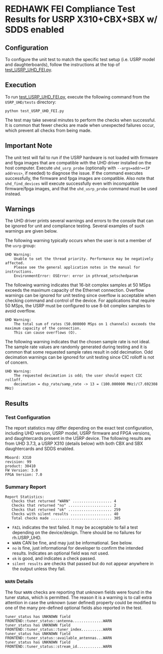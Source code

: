 # REDHAWK FEI Compliance Test Results for USRP X310+CBX+SBX w/ SDDS enabled

## Configuration

To configure the unit test to match the specific test setup (i.e. USRP model and daughterboards), follow the instructions at the top of [test\_USRP_UHD\_FEI.py](test_USRP_UHD_FEI.py).

## Execution

To run [test\_USRP_UHD\_FEI.py](test_USRP_UHD_FEI.py), execute the following command from the `USRP_UHD/tests` directory:

```
python test_USRP_UHD_FEI.py
```

The test may take several minutes to perform the checks when successful. It is common that fewer checks are made when unexpected failures occur, which prevent all checks from being made.

## Important Note

The unit test will fail to run if the USRP hardware is not loaded with firmware and fpga images that are compatible with the UHD driver installed on the host computer. Execute `uhd_usrp_probe` (optionally with `--args=addr=<IP address>`, if needed) to diagnose the issue. If the command executes successfully, the firmware and fpga images are compatible. Also note that `uhd_find_devices` will execute successfully even with incompatible firmware/fpga images, and that the `uhd_usrp_probe` command must be used instead.

## Warnings

The UHD driver prints several warnings and errors to the console that can be ignored for unit and compliance testing. Several examples of such warnings are given below.

The following warning typically occurs when the user is not a member of the `usrp` group:
```
UHD Warning:
    Unable to set the thread priority. Performance may be negatively affected.
    Please see the general application notes in the manual for instructions.
    EnvironmentError: OSError: error in pthread_setschedparam
```

The following warning indicates that 16-bit complex samples at 50 MSps exceeds the maximum capacity of the Ethernet connection. Overflow warnings can be ignored for unit testing since overflow is acceptable when checking command and control of the device. For applications that require 50 MSps, the USRP must be configured to use 8-bit complex samples to avoid overflow.
```
UHD Warning:
    The total sum of rates (50.000000 MSps on 1 channels) exceeds the maximum capacity of the connection.
    This can cause overflows (O).
```

The following warning indicates that the chosen sample rate is not ideal. The sample rate values are randomly generated during testing and it is common that some requested sample rates result in odd decimation. Odd decimation warnings can be ignored for unit testing since CIC rolloff is not of concern.
```
UHD Warning:
    The requested decimation is odd; the user should expect CIC rolloff.
    decimation = dsp_rate/samp_rate -> 13 = (100.000000 MHz)/(7.692308 MHz)
```



## Results

### Test Configuration

The report statistics may differ depending on the exact test configuration, including UHD version, USRP model, USRP firmware and FPGA versions, and daughtercards present in the USRP device. The following results are from UHD 3.7.3, a USRP X310 (details below) with both CBX and SBX daughtercards and SDDS enabled.

```
Mboard: X310
revision: 99
product: 30410
FW Version: 3.0
FPGA Version: 7.0
```

### Summary Report

```
Report Statistics:
   Checks that returned "WARN" .................. 4
   Checks that returned "no" .................... 2
   Checks that returned "ok" .................... 259
   Checks with silent results ................... 40
   Total checks made ............................ 305
```

* `FAIL` indicates the test failed. It may be acceptable to fail a test depending on the device/design. There should be no failures for rh.USRP_UHD.
* `WARN` CAN be fine, and may just be informational. See below.
* `no` is fine, just informational for developer to confirm the intended results. Indicates an optional field was not used.
* `ok` is good, and indicates a check passed.
* `silent results` are checks that passed but do not appear anywhere in the output unless they fail.

### `WARN` Details

The four `WARN` checks are reporting that unknown fields were found in the tuner status, which is permitted. The reason it is a warning is to call extra attention in case the unknown (user defined) property could be modified to one of the many pre-defined optional fields also reported in the test.
```
tuner_status has UNKNOWN field FRONTEND::tuner_status::antenna..............WARN
tuner_status has UNKNOWN field FRONTEND::tuner_status::tuner_index..........WARN
tuner_status has UNKNOWN field FRONTEND::tuner_status::available_antennas...WARN
tuner_status has UNKNOWN field FRONTEND::tuner_status::stream_id............WARN
```
